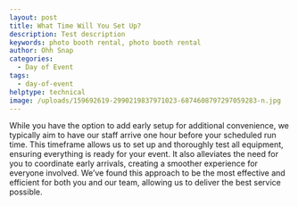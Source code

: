 ```yaml
---
layout: post
title: What Time Will You Set Up?
description: Test description
keywords: photo booth rental, photo booth rental
author: Ohh Snap
categories:
  - Day of Event
tags:
  - day-of-event
helptype: technical
image: /uploads/159692619-2990219837971023-6874608797297059283-n.jpg
---
```

While you have the option to add early setup for additional convenience, we typically aim to have our staff arrive one hour before your scheduled run time. This timeframe allows us to set up and thoroughly test all equipment, ensuring everything is ready for your event. It also alleviates the need for you to coordinate early arrivals, creating a smoother experience for everyone involved. We’ve found this approach to be the most effective and efficient for both you and our team, allowing us to deliver the best service possible.
